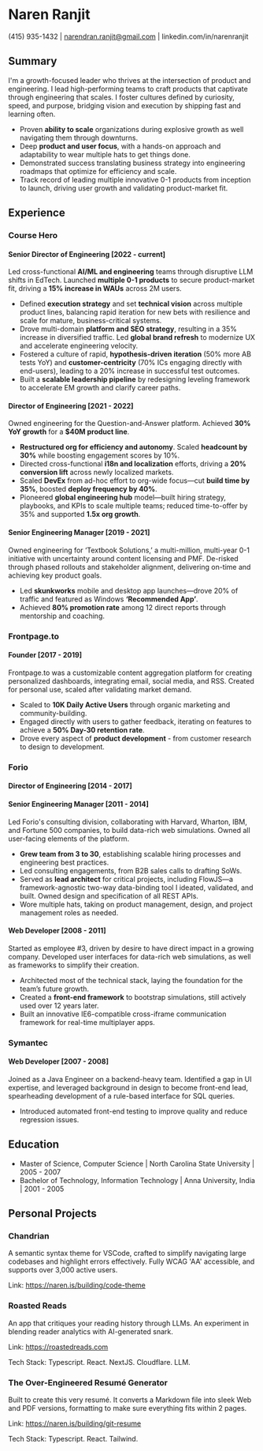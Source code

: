 # Naren Ranjit

(415) 935-1432 | narendran.ranjit@gmail.com | linkedin.com/in/narenranjit

## Summary

I'm a growth-focused leader who thrives at the intersection of product and engineering. I lead high-performing teams to craft products that captivate through engineering that scales. I foster cultures defined by curiosity, speed, and purpose, bridging vision and execution by shipping fast and learning often.

- Proven **ability to scale** organizations during explosive growth as well navigating them through downturns.
- Deep **product and user focus**, with a hands-on approach and adaptability to wear multiple hats to get things done.
- Demonstrated success translating business strategy into engineering roadmaps that optimize for efficiency and scale.
- Track record of leading multiple innovative 0-1 products from inception to launch, driving user growth and validating product-market fit.

## Experience

### Course Hero

#### Senior Director of Engineering [2022 - current]

Led cross-functional **AI/ML and engineering** teams through disruptive LLM shifts in EdTech. Launched **multiple 0-1 products** to secure product-market fit, driving a **15% increase in WAUs** across 2M users.

- Defined **execution strategy** and set **technical vision** across multiple product lines, balancing rapid iteration for new bets with resilience and scale for mature, business-critical systems.
- Drove multi-domain **platform and SEO strategy**, resulting in a 35% increase in diversified traffic. Led **global brand refresh** to modernize UX and accelerate engineering velocity.
- Fostered a culture of rapid, **hypothesis-driven iteration** (50% more AB tests YoY) and **customer-centricity** (70% ICs engaging directly with end-users), leading to a 20% increase in successful test outcomes.
- Built a **scalable leadership pipeline** by redesigning leveling framework to accelerate EM growth and clarify career paths.

#### Director of Engineering [2021 - 2022]

Owned engineering for the Question-and-Answer platform. Achieved **30% YoY growth** for a **$40M product line**.

- **Restructured org for efficiency and autonomy**. Scaled **headcount by 30%** while boosting engagement scores by 10%.
- Directed cross-functional **i18n and localization** efforts, driving a **20% conversion lift** across newly localized markets.
- Scaled **DevEx** from ad-hoc effort to org-wide focus—cut **build time by 35%**, boosted **deploy frequency by 40%**.
- Pioneered **global engineering hub** model—built hiring strategy, playbooks, and KPIs to scale multiple teams; reduced time-to-offer by 35% and supported **1.5x org growth**.

#### Senior Engineering Manager [2019 - 2021]

Owned engineering for ‘Textbook Solutions,’ a multi-million, multi-year 0-1 initiative with uncertainty around content licensing and PMF. De-risked through phased rollouts and stakeholder alignment, delivering on-time and achieving key product goals.

- Led **skunkworks** mobile and desktop app launches—drove 20% of traffic and featured as Windows **‘Recommended App’**.
- Achieved **80% promotion rate** among 12 direct reports through mentorship and coaching.

### Frontpage.to

#### Founder [2017 - 2019]

Frontpage.to was a customizable content aggregation platform for creating personalized dashboards, integrating email, social media, and RSS. Created for personal use, scaled after validating market demand.

- Scaled to **10K Daily Active Users** through organic marketing and community-building.
- Engaged directly with users to gather feedback, iterating on features to achieve a **50% Day-30 retention rate**.
- Drove every aspect of **product development** - from customer research to design to development.

### Forio

#### Director of Engineering [2014 - 2017]

#### Senior Engineering Manager [2011 - 2014]

Led Forio's consulting division, collaborating with Harvard, Wharton, IBM, and Fortune 500 companies, to build data-rich web simulations. Owned all user-facing elements of the platform.

- **Grew team from 3 to 30**, establishing scalable hiring processes and engineering best practices.
- Led consulting engagements, from B2B sales calls to drafting SoWs.
- Served as **lead architect** for critical projects, including FlowJS—a framework-agnostic two-way data-binding tool I ideated, validated, and built. Owned design and specification of all REST APIs.
- Wore multiple hats, taking on product management, design, and project management roles as needed.

#### Web Developer [2008 - 2011]

Started as employee #3, driven by desire to have direct impact in a growing company. Developed user interfaces for data-rich web simulations, as well as frameworks to simplify their creation.

- Architected most of the technical stack, laying the foundation for the team’s future growth.
- Created a **front-end framework** to bootstrap simulations, still actively used over 12 years later.
- Built an innovative IE6-compatible cross-iframe communication framework for real-time multiplayer apps.

### Symantec

#### Web Developer [2007 - 2008]

Joined as a Java Engineer on a backend-heavy team. Identified a gap in UI expertise, and leveraged background in design to become front-end lead, spearheading development of a rule-based interface for SQL queries.

- Introduced automated front-end testing to improve quality and reduce regression issues.

## Education

- Master of Science, Computer Science | North Carolina State University | 2005 - 2007
- Bachelor of Technology, Information Technology | Anna University, India | 2001 - 2005

## Personal Projects

### Chandrian

A semantic syntax theme for VSCode, crafted to simplify navigating large codebases and highlight errors effectively. Fully WCAG 'AA' accessible, and supports over 3,000 active users.

Link: https://naren.is/building/code-theme

### Roasted Reads

An app that critiques your reading history through LLMs. An experiment in blending reader analytics with AI-generated snark.

Link: https://roastedreads.com

Tech Stack: Typescript. React. NextJS. Cloudflare. LLM.

### The Over-Engineered Resumé Generator

Built to create this very resumé. It converts a Markdown file into sleek Web and PDF versions, formatting to make sure everything fits within 2 pages.

Link: https://naren.is/building/git-resume

Tech Stack: Typescript. React. Tailwind.
